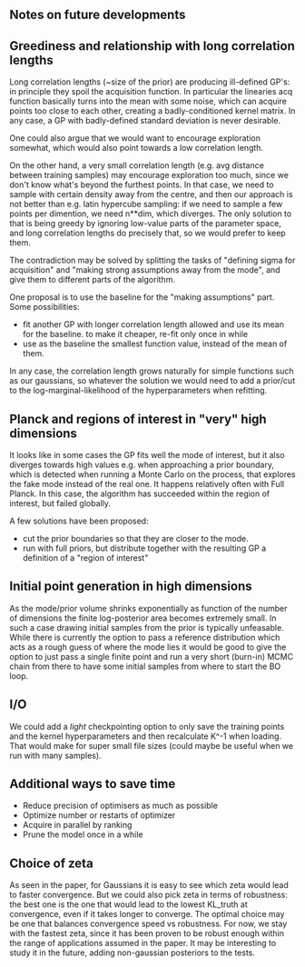 Notes on future developments
----------------------------

## Greediness and relationship with long correlation lengths

Long correlation lengths (~size of the prior) are producing ill-defined GP's: in principle they spoil the acquisition function. In particular the linearies acq function basically turns into the mean with some noise, which can acquire points too close to each other, creating a badly-conditioned kernel matrix. In any case, a GP with badly-defined standard deviation is never desirable.

One could also argue that we would want to encourage exploration somewhat, which would also point towards a low correlation length.

On the other hand, a very small correlation length (e.g. avg distance between training samples) may encourage exploration too much, since we don't know what's beyond the furthest points. In that case, we need to sample with certain density away from the centre, and then our approach is not better than e.g. latin hypercube sampling: if we need to sample a few points per dimention, we need n**dim, which diverges. The only solution to that is being greedy by ignoring low-value parts of the parameter space, and long correlation lengths do precisely that, so we would prefer to keep them.

The contradiction may be solved by splitting the tasks of "defining sigma for acquisition" and "making strong assumptions away from the mode", and give them to different parts of the algorithm.

One proposal is to use the baseline for the "making assumptions" part. Some possibilities:
- fit another GP with longer correlation length allowed and use its mean for the baseline. to make it cheaper, re-fit only once in while
- use as the baseline the smallest function value, instead of the mean of them.

In any case, the correlation length grows naturally for simple functions such as our gaussians, so whatever the solution we would need to add a prior/cut to the log-marginal-likelihood of the hyperparameters when refitting.


## Planck and regions of interest in "very" high dimensions

It looks like in some cases the GP fits well the mode of interest, but it also diverges towards high values e.g. when approaching a prior boundary, which is detected when running a Monte Carlo on the process, that explores the fake mode instead of the real one. It happens relatively often with Full Planck. In this case, the algorithm has succeeded within the region of interest, but failed globally.

A few solutions have been proposed:
- cut the prior boundaries so that they are closer to the mode.
- run with full priors, but distribute together with the resulting GP a definition of a "region of interest"

## Initial point generation in high dimensions

As the mode/prior volume shrinks exponentially as function of the number of dimensions the finite log-posterior area becomes extremely small. In such a case drawing initial samples from the prior is typically unfeasable. While there is currently the option to pass a reference distribution which acts as a rough guess of where the mode lies it would be good to give the option to just pass a single finite point and run a very short (burn-in) MCMC chain from there to have some initial samples from where to start the BO loop.

## I/O

We could add a *light* checkpointing option to only save the training points and the kernel hyperparameters and then recalculate K^-1 when loading. That would make for super small file sizes (could maybe be useful when we run with many samples).

## Additional ways to save time

- Reduce precision of optimisers as much as possible
- Optimize number or restarts of optimizer
- Acquire in parallel by ranking
- Prune the model once in a while

## Choice of zeta

As seen in the paper, for Gaussians it is easy to see which zeta would lead to faster convergence. But we could also pick zeta in terms of robustness: the best one is the one that would lead to the lowest KL_truth at convergence, even if it takes longer to converge. The optimal choice may be one that balances convergence speed vs robustness. For now, we stay with the fastest zeta, since it has been proven to be robust enough within the range of applications assumed in the paper. It may be interesting to study it in the future, adding non-gaussian posteriors to the tests.
